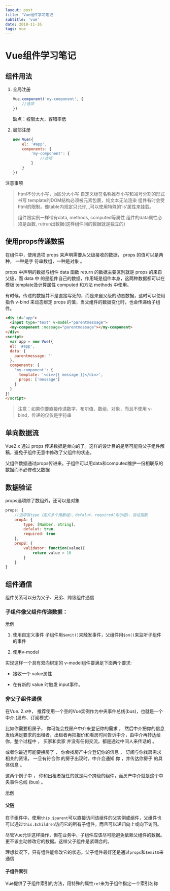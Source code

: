 ```yaml
---
layout: post
title: 'Vue组件学习笔记'
subtitle: 'vue'
date: 2018-11-16
tags: vue
---
```


# Vue组件学习笔记

## 组件用法

1. 全局注册

   ```javascript
   Vue.component('my-component', {
       //选项
   })
   ```

   缺点：权限太大，容错率低

2. 局部注册
   ```javascript
   new Vue({
       el: '#app',
       components: {
           'my-component': {
               //选项
           }
       }
   })
   ```

注意事项

> html不分大小写，js区分大小写
> 自定义标签名称推荐小写和减号分割的形式书写
> template的DOM结构必须被元素包裹，纯文本无法渲染
> 组件有时会受html的限制。像table内规定只允许<tr>,<td>,<th>,可以使用特殊的'is'属性来挂载。
> <tbody is='my-component'></my-component>
> 组件跟实例一样带有data, methods, computed等属性
> 组件的data属性必须是函数, rutrun出数据(这样组件间的数据就是独立的)

## 使用props传递数据

在组件中，使用选项 props 来声明需要从父级接收的数据， props 的值可以是两种， 一种是字
符串数组，一种是对象 。

props 中声明的数据与组件 data 函数 return 的数据主要区别就是 props 的来自父级，而 data 中
的是组件自己的数据，作用域是组件本身，这两种数据都可以在模板 template及计算属性 computed
和方法 methods 中使用。

有时候，传递的数据并不是直接写死的，而是来自父级的动态数据，这时可以使用指令 v-bind
来动态绑定 props 的值，当父组件的数据变化时，也会传递给子组件。

```html
<div id="app">
  <input type="text" v-model="parentmessage">
  <my-component :message="parentmessage"></my-component>
</div>
<script>
  var app = new Vue({
  el: '#app',
  data: {
  	parentmessage: ''
  },
  components: {
    'my-component': {
      template: '<div>{{ message }}</div>',
      props: ['message']
    }
  }
})
</script>

```



> 注意：如果你要直接传递数字、布尔值、数组、对象，而且不使用 v-bind，传递的仅仅是字符串 

## 单向数据流

Vue2.x 通过 props 传递数据是单向的了。这样的设计目的是尽可能将父子组件解稿，避免子组件无意中修改了父组件的状态。

父组件数据通过props传进来。子组件可以用data和computed维护一份相联系的数据而不必修改父数据

## 数据验证

props选项除了数组外，还可以是对象

```javascript
props: {
    //选项有type（定义多个用数组）、defalut、required(布尔值)、验证函数
    propA: {
        type: [Number, String],
        defalut: true,
        required: true
    },
    propB: {
        validator: function(value){
            return value > 10
        }
    }
}
```

## 组件通信

组件关系可以分为父子、兄弟、跨级组件通信

### 子组件像父组件传递数据：

[示例](http://js.jirengu.com/hojuy/2/edit?html,js,output)

1. 使用自定义事件
  子组件用`$emit()`来触发事件，父组件用`$on()`来监听子组件的事件

2. 使用v-model

  实现这样一个具有双向绑定的 v-model组件要满足下面两个要求:

  - 接收一个 value属性

  - 在有新的 value 时触发 input事件。

### 非父子组件通信

在Vue. 2.x中， 推荐使用一个空的Vue实例作为中央事件总线(bus)，也就是一个中介.(发布、订阅模式)

比如你需要租房子， 你可能会找房产中介来登记你的需求 ， 然后中介把你的信息发给满足要求的出租者，出租者再把报价和看房时间告诉中介，由中介再转达给你，整个过程中 ， 买家和卖家 并没有任何交流，都是通过中间人来传话的 。 

或者你最近可能要换房了 ， 你会找房产中介登记你的信息 ， 订阅与你找房需求相关的资讯， 一旦有符合你 的房子出现时，中介会通知 你 ，并传达你房子 的具体信息 。 

这两个例子中 ， 你和出租者担任的就是两个跨级的组件，而房产中介就是这个中央事件总线 (bus) 。 

[示例](http://js.jirengu.com/pabuc/1/edit?html,js)

#### 父链

在子组件中，使用`this.$parent`可以直接访问该组件的父实例或组件，父组件也可以通过`this.$children`访问它的所有子组件，而且可以递归向上或向下访问。

尽管Vue允许这样操作，但在业务中，子组件应该尽可能避免依赖父组件的数据。更不该主动修改它的数据。这样父子组件是紧耦合的。

理想状况下，只有组件能修改它的状态。父子组件最好还是通过`props`和`$emit$`来通信

#### 子组件索引

Vue提供了子组件索引的方法，用特殊的属性`ref`来为子组件指定一个索引名称


